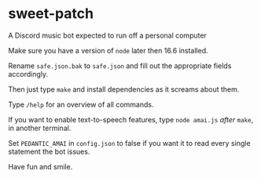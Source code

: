# sweet-patch
A Discord music bot expected to run off a personal computer

Make sure you have a version of `node` later then 16.6 installed. 

Rename `safe.json.bak` to `safe.json` and fill out the appropriate fields accordingly. 

Then just type `make` and install dependencies as it screams about them. 

Type `/help` for an overview of all commands. 


If you want to enable text-to-speech features, type `node amai.js` *after* `make`, in another terminal. 

Set `PEDANTIC_AMAI` in `config.json` to false if you want it to read every single statement the bot issues. 


Have fun and smile. 

